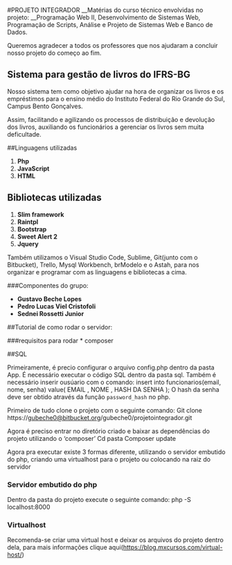 #PROJETO INTEGRADOR
__Matérias do curso técnico envolvidas no projeto: __Programação Web II, Desenvolvimento de Sistemas Web, Programação de Scripts, Análise e Projeto de Sistemas Web e Banco de Dados.

Queremos agradecer a todos os professores que nos ajudaram a concluir nosso projeto do começo ao fim.

## Sistema para gestão de livros do IFRS-BG
Nosso sistema tem como objetivo ajudar na hora de organizar os livros e os empréstimos para o ensino médio do Instituto Federal do Rio Grande do Sul, Campus Bento Gonçalves.

Assim, facilitando e agilizando os processos de distribuição e devolução dos livros, auxiliando os funcionários a gerenciar os livros sem muita deficultade.

##Linguagens utilizadas
1. __Php__
2. __JavaScript__
3. __HTML__


## Bibliotecas utilizadas
1. __Slim framework__
2. __Raintpl__
3. __Bootstrap__
4. __Sweet Alert 2__
5. __Jquery__
 
Também utilizamos o Visual Studio Code, Sublime, Git(junto com o Bitbucket), Trello,
Mysql Workbench, brModelo e o Astah, para nos organizar e programar com as linguagens e bibliotecas a cima.

###Componentes do grupo:
* __Gustavo Beche Lopes__
* __Pedro Lucas Viel Cristofoli__
* __Sednei Rossetti Junior__

##Tutorial de como rodar o servidor:

###requisitos para rodar
    * composer      

##SQL

Primeiramente, é precio configurar o arquivo config.php dentro da pasta App.
É necessário executar o código SQL dentro da pasta sql.
Também é necessário inserir ousúario com o comando:
	insert into funcionarios(email, nome, senha) value( EMAIL , NOME , HASH DA SENHA );
O hash da senha deve ser obtido através da função `password_hash` no php.


Primeiro de tudo clone o projeto com o seguinte comando:
    Git clone https://gubeche0@bitbucket.org/gubeche0/projetointegrador.git

Agora é preciso entrar no diretório criado e  baixar as dependências do projeto utilizando o ‘composer’
     Cd pasta
     Composer update 

Agora pra executar existe 3 formas diferente, utilizando o servidor embutido do php, criando uma virtualhost para o projeto ou colocando na raiz do servidor

### Servidor embutido do php
Dentro da pasta do projeto execute o seguinte comando:
     php -S localhost:8000

### Virtualhost 
Recomenda-se criar uma virtual host e deixar os arquivos do projeto dentro dela, para mais informações clique aqui(https://blog.mxcursos.com/virtual-host/)


